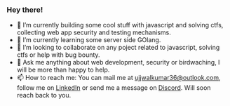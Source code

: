 ### Hey there!

- 🔭 I’m currently building some cool stuff with javascript and solving ctfs, collecting web app security and testing mechanisms.
- 🌱 I’m currently learning some server side GOlang.
- 👯 I’m looking to collaborate on any poject related to javascript, solving ctfs or help with bug bounty.
- 💬 Ask me anything about web development, security or birdwaching, I will be more than happy to help. 
- 📫 How to reach me: You can mail me at ujjwalkumar36@outlook.com, follow me on [LinkedIn](https://www.linkedin.com/in/ujjwal-kumar-057b511b1)  or send me a message on [Discord](https://discordapp.com/channels/@me/ujjwal-kr#9277). Will soon reach back to you.
